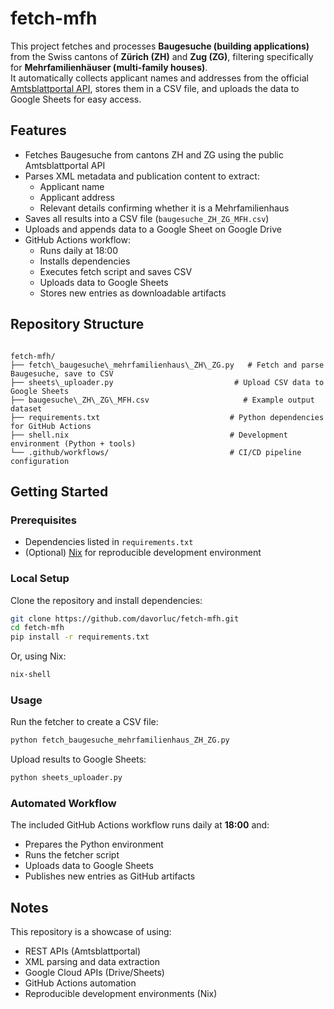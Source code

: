 # fetch-mfh

This project fetches and processes **Baugesuche (building applications)** from the Swiss cantons of **Zürich (ZH)** and **Zug (ZG)**, filtering specifically for **Mehrfamilienhäuser (multi-family houses)**.  
It automatically collects applicant names and addresses from the official [Amtsblattportal API](https://amtsblattportal.ch/api/v1/publications), stores them in a CSV file, and uploads the data to Google Sheets for easy access.

## Features

- Fetches Baugesuche from cantons ZH and ZG using the public Amtsblattportal API  
- Parses XML metadata and publication content to extract:
  - Applicant name  
  - Applicant address  
  - Relevant details confirming whether it is a Mehrfamilienhaus  
- Saves all results into a CSV file (`baugesuche_ZH_ZG_MFH.csv`)  
- Uploads and appends data to a Google Sheet on Google Drive  
- GitHub Actions workflow:
  - Runs daily at 18:00  
  - Installs dependencies  
  - Executes fetch script and saves CSV  
  - Uploads data to Google Sheets  
  - Stores new entries as downloadable artifacts

## Repository Structure

```

fetch-mfh/
├── fetch\_baugesuche\_mehrfamilienhaus\_ZH\_ZG.py   # Fetch and parse Baugesuche, save to CSV
├── sheets\_uploader.py                           # Upload CSV data to Google Sheets
├── baugesuche\_ZH\_ZG\_MFH.csv                     # Example output dataset
├── requirements.txt                             # Python dependencies for GitHub Actions
├── shell.nix                                    # Development environment (Python + tools)
└── .github/workflows/                           # CI/CD pipeline configuration

````

## Getting Started

### Prerequisites
- Dependencies listed in `requirements.txt`  
- (Optional) [Nix](https://nixos.org/) for reproducible development environment  

### Local Setup
Clone the repository and install dependencies:
```bash
git clone https://github.com/davorluc/fetch-mfh.git
cd fetch-mfh
pip install -r requirements.txt
````

Or, using Nix:

```bash
nix-shell
```

### Usage

Run the fetcher to create a CSV file:

```bash
python fetch_baugesuche_mehrfamilienhaus_ZH_ZG.py
```

Upload results to Google Sheets:

```bash
python sheets_uploader.py
```

### Automated Workflow

The included GitHub Actions workflow runs daily at **18:00** and:

* Prepares the Python environment
* Runs the fetcher script
* Uploads data to Google Sheets
* Publishes new entries as GitHub artifacts


## Notes

This repository is a showcase of using:

* REST APIs (Amtsblattportal)
* XML parsing and data extraction
* Google Cloud APIs (Drive/Sheets)
* GitHub Actions automation
* Reproducible development environments (Nix)

